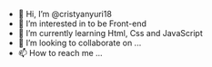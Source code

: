- 👋 Hi, I’m @cristyanyuri18
- 👀 I’m interested in to be Front-end
- 🌱 I’m currently learning Html, Css and JavaScript
- 💞️ I’m looking to collaborate on ...
- 📫 How to reach me ...

<!---
cristyanyuri18/cristyanyuri18 is a ✨ special ✨ repository because its `README.md` (this file) appears on your GitHub profile.
You can click the Preview link to take a look at your changes.
--->
